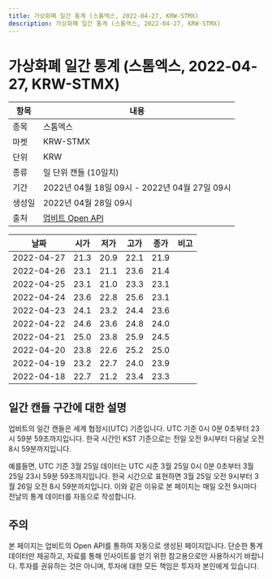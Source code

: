 ```yaml
---
title: 가상화폐 일간 통계 (스톰엑스, 2022-04-27, KRW-STMX)
description: 가상화폐 일간 통계 (스톰엑스, 2022-04-27, KRW-STMX)
---
```



가상화폐 일간 통계 (스톰엑스, 2022-04-27, KRW-STMX)
===

|항목|내용|
|--|--|
|종목|스톰엑스|
|마켓|KRW-STMX|
|단위|KRW|
|종류|일 단위 캔들 (10일치)|
|기간|2022년 04월 18일 09시 - 2022년 04월 27일 09시|
|생성일|2022년 04월 28일 09시|
|출처|[업비트 Open API](https://docs.upbit.com)|


|날짜|시가|저가|고가|종가|비고|
|--|--|--|--|--|--|
|2022-04-27|21.3|20.9|22.1|21.9|    |
|2022-04-26|23.1|21.1|23.6|21.4|    |
|2022-04-25|23.1|21.0|23.3|23.1|    |
|2022-04-24|23.6|22.8|25.6|23.1|    |
|2022-04-23|24.1|23.2|24.4|23.6|    |
|2022-04-22|24.6|23.6|24.8|24.0|    |
|2022-04-21|25.0|23.8|25.9|24.5|    |
|2022-04-20|23.8|22.6|25.2|25.0|    |
|2022-04-19|23.2|22.7|24.0|23.9|    |
|2022-04-18|22.7|21.2|23.4|23.3|    |


일간 캔들 구간에 대한 설명
---


업비트의 일간 캔들은 세계 협정시(UTC) 기준입니다. 
UTC 기준 0시 0분 0초부터 23시 59분 59초까지입니다. 
한국 시간인 KST 기준으로는 전일 오전 9시부터 다음날 오전 8시 59분까지입니다. 


예를들면, UTC 기준 3월 25일 데이터는 UTC 시준 3월 25일 0시 0분 0초부터 3월 25일 23시 59분 59초까지입니다. 
한국 시간으로 표현하면 3월 25일 오전 9시부터 3월 26일 오전 8시 59분까지입니다. 
이와 같은 이유로 본 페이지는 매일 오전 9시마다 전날의 통계 데이터를 자동으로 작성합니다. 


주의
---


본 페이지는 업비트의 Open API를 통하여 자동으로 생성된 페이지입니다. 
단순한 통계 데이터만 제공하고, 자료를 통해 인사이트를 얻기 위한 참고용으로만 사용하시기 바랍니다. 
투자를 권유하는 것은 아니며, 투자에 대한 모든 책임은 투자자 본인에게 있습니다. 
